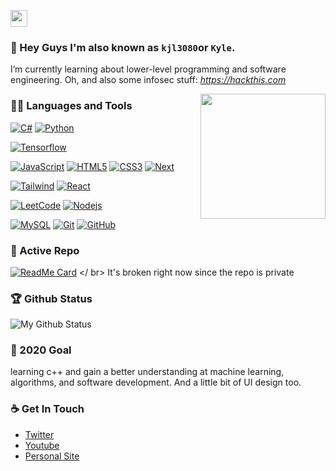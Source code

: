 <p align="left">
  <img src="https://avatars2.githubusercontent.com/u/10172351?s=460&v=4" width="27px">
</p>

### 👋 Hey Guys I'm also known as `kjl3080`or `Kyle`.
I’m currently learning about lower-level programming and software engineering.
Oh, and also some infosec stuff: *https://hackthis.com*

<img align='right' src='https://user-images.githubusercontent.com/5713670/87202985-820dcb80-c2b6-11ea-9f56-7ec461c497c3.gif' width='200"'>

### 👨‍💻 Languages and Tools
[![C#](https://img.shields.io/badge/-C-Sharp?style=flat&logo=csharp&logoColor=white&link=https://github.com/password12004)](https://github.com/password12004) 
[![Python](https://img.shields.io/badge/-Python-black?style=flat&logo=python&link=https://github.com/password12004)](https://github.com/password12004) 


[![Tensorflow](https://img.shields.io/badge/-Tensorflow-gray?style=flat&logo=tensorflow&link=https://github.com/password12004)](https://github.com/password12004) 


[![JavaScript](https://img.shields.io/badge/-JavaScript-black?style=flat&logo=javascript&link=https://github.com/password12004)](https://github.com/password12004) 
[![HTML5](https://img.shields.io/badge/-HTML5-E34F26?style=flat&logo=html5&logoColor=white&link=https://github.com/password12004)](https://github.com/password12004) 
[![CSS3](https://img.shields.io/badge/-CSS3-1572B6?style=flat&logo=css3&link=https://github.com/password12004)](https://github.com/password12004) 
[![Next](https://img.shields.io/badge/-Next-181717?style=flat&logo=next&link=https://github.com/password12004)](https://github.com/password12004)

[![Tailwind](https://img.shields.io/badge/-Tailwind-563D7C?style=flat&logo=Tailwind&link=https://github.com/password12004)](https://github.com/password12004) 
[![React](https://img.shields.io/badge/-React-black?style=flat&logo=react&link=https://github.com/password12004)](https://github.com/password12004) 

[![LeetCode](https://img.shields.io/badge/-LeetCode-02569B?style=flat&logo=leetCode&link=https://github.com/password12004)](https://github.com/password12004)
[![Nodejs](https://img.shields.io/badge/-Nodejs-black?style=flat&logo=Node.js&link=https://github.com/password12004)](https://github.com/password12004) 


[![MySQL](https://img.shields.io/badge/-MySQL-black?style=flat&logo=mysql&link=https://github.com/password12004)](https://github.com/password12004)
[![Git](https://img.shields.io/badge/-Git-black?style=flat&logo=git&link=https://github.com/password12004)](https://github.com/password12004) 
[![GitHub](https://img.shields.io/badge/-GitHub-181717?style=flat&logo=github&link=https://github.com/password12004)](https://github.com/password12004)

### 👀 Active Repo
[![ReadMe Card](https://github-readme-stats.vercel.app/api/pin/?username=password12004&repo=discord-style)](https://github.com/discord-style/discord.style)
</ br> 
It's broken right now since the repo is private

### 🏆 Github Status
![My Github Status](https://github-readme-stats.vercel.app/api?username=password12004&show_icons=true&hide_border=true)


### 🔭 2020 Goal
learning c++ and gain a better understanding at machine learning, algorithms, and software development. And a little bit of UI design too.

### ☕ Get In Touch
- [Twitter](https://twitter.com/kjl3080)
- [Youtube](https://www.youtube.com/channel/UCWZMVZtLjLMWZ0mIs05mT5Q)
- [Personal Site](https://discord.style)
